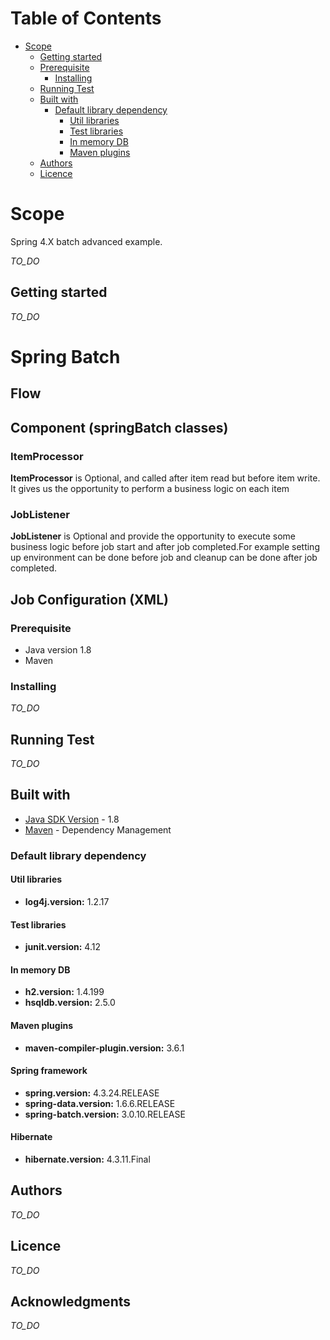 # Table of Contents

* [Scope](#scope)
  * [Getting started](#getting-started)
  * [Prerequisite](#prerequisite)
    * [Installing](#installing)
  * [Running Test](#running-test)
  * [Built with](#built-with)
    * [Default library dependency](#default-library-dependency)
      * [Util libraries](#util-libraries)
      * [Test libraries](#test-libraries)
      * [In memory DB](#in-memory-db)
      * [Maven plugins](#maven-plugins)
  * [Authors](#authors)  
  * [Licence](#licence)

# Scope

Spring 4.X batch advanced example.

*TO_DO*

## Getting started
*TO_DO*

# Spring Batch 

## Flow

## Component (springBatch classes)

### ItemProcessor

**ItemProcessor** is Optional, and called after item read but before item write. It gives us the opportunity to perform a business logic on each item

### JobListener
**JobListener** is Optional and provide the opportunity to execute some business logic before job start and after job completed.For example setting up environment can be done before job and cleanup can be done after job completed.

## Job Configuration (XML)

### Prerequisite
* Java version 1.8
* Maven 

### Installing
*TO_DO*

## Running Test
*TO_DO*

## Built with
* [Java SDK Version](http://www.oracle.com/technetwork/java/javase/downloads/index.html) - 1.8
* [Maven](https://maven.apache.org/) - Dependency Management

### Default library dependency

#### Util libraries
* **log4j.version:** 1.2.17

#### Test libraries
* **junit.version:** 4.12

#### In memory DB
* **h2.version:** 1.4.199
* **hsqldb.version:** 2.5.0

#### Maven plugins
* **maven-compiler-plugin.version:** 3.6.1

#### Spring framework
* **spring.version:** 4.3.24.RELEASE  
* **spring-data.version:** 1.6.6.RELEASE  
* **spring-batch.version:** 3.0.10.RELEASE  

#### Hibernate
* **hibernate.version:** 4.3.11.Final

## Authors
*TO_DO*

## Licence
*TO_DO*

## Acknowledgments
*TO_DO*

